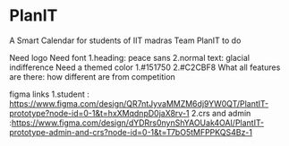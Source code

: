# PlanIT

A Smart Calendar for students of IIT madras
Team PlanIT to do

Need logo
Need font
1.heading: peace sans
2.normal text: glacial indifference
Need a themed color
1.#151750
2.#C2CBF8
What all features are there: how different are from competition

figma links
1.student : https://www.figma.com/design/QR7ntJyvaMMZM6dj9YW0QT/PlantIT-prototype?node-id=0-1&t=hxXMqdnpD0jaX8rv-1
2.crs and admin :https://www.figma.com/design/dYDRrs0nynShYAOUak4OAI/PlantIT-prototype-admin-and-crs?node-id=0-1&t=T7bO5tMFPPKQS4Bz-1
